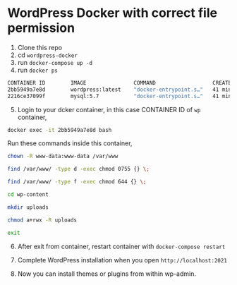# WordPress Docker with correct file permission

1. Clone this repo
2. cd `wordpress-docker`
3. run `docker-compose up -d`
4. run `docker ps`

```bash
CONTAINER ID        IMAGE               COMMAND                  CREATED             STATUS              PORTS                               NAMES
2bb5949a7e8d        wordpress:latest    "docker-entrypoint.s…"   41 minutes ago      Up 23 minutes       0.0.0.0:2021->80/tcp                wp
2216ce37099f        mysql:5.7           "docker-entrypoint.s…"   41 minutes ago      Up 23 minutes       3306/tcp, 0.0.0.0:2022->33060/tcp   wp-db
```

5. Login to your dcker container, in this case CONTAINER ID of `wp` container,

```bash
docker exec -it 2bb5949a7e8d bash
```

Run these commands inside this container,

```bash
chown -R www-data:www-data /var/www
```

```bash
find /var/www/ -type d -exec chmod 0755 {} \;
```

```bash
find /var/www/ -type f -exec chmod 644 {} \;
```

```bash
cd wp-content
```

```bash
mkdir uploads
```

```bash
chmod a+rwx -R uploads
```

```bash
exit
```

6. After exit from container, restart container with `docker-compose restart`

7. Complete WordPress installation when you open `http://localhost:2021`

8. Now you can install themes or plugins from within wp-admin.
